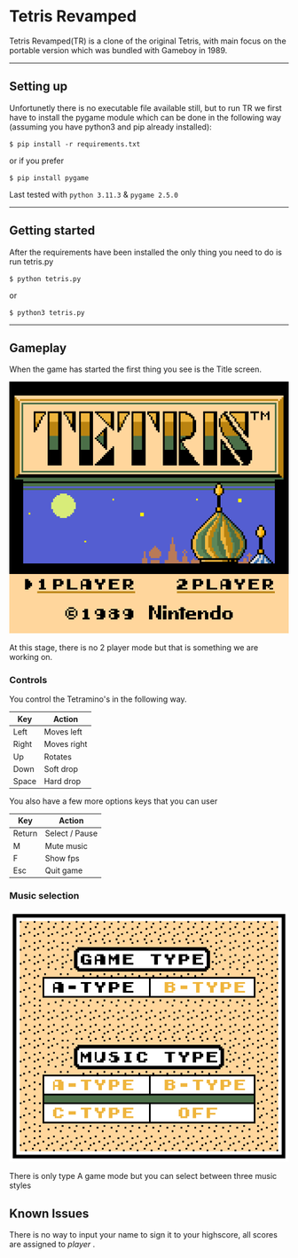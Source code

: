 # Tetris Revamped

Tetris Revamped(TR) is a clone of the original Tetris,
with main focus on the portable version which was bundled with Gameboy in 1989.

---

## Setting up

Unfortunetly there is no executable file available still, but to run TR we first have to install the pygame module which can be done in the following way (assuming you have python3 and pip already installed):

    $ pip install -r requirements.txt

or if you prefer

    $ pip install pygame

Last tested with `python 3.11.3` & `pygame 2.5.0`

---

## Getting started

After the requirements have been installed the only thing you need to do is run tetris.py

    $ python tetris.py

or

    $ python3 tetris.py

---

## Gameplay

When the game has started the first thing you see is the Title screen.

![Title screen](https://raw.githubusercontent.com/gdgunnars/Tetris/master/images/title_screen.png?token=AD4Zvf5fyuVUm0-ie0mMAGiXuX4S7qaMks5YYFiuwA%3D%3D)

At this stage, there is no 2 player mode but that is something we are working on.

### Controls

You control the Tetramino's in the following way.

| Key   | Action      |
| ----- | ----------- |
| Left  | Moves left  |
| Right | Moves right |
| Up    | Rotates     |
| Down  | Soft drop   |
| Space | Hard drop   |

You also have a few more options keys that you can user

| Key    | Action         |
| ------ | -------------- |
| Return | Select / Pause |
| M      | Mute music     |
| F      | Show fps       |
| Esc    | Quit game      |

### Music selection

![Music selection](https://raw.githubusercontent.com/gdgunnars/Tetris/master/images/type_and_music.png?token=AD4ZvfDD2bFjDlIpE-3gP_9i7Y4p6s3-ks5YYFyrwA%3D%3D)

There is only type A game mode but you can select between three music styles

## Known Issues

There is no way to input your name to sign it to your highscore, all scores are assigned to _player_ .
